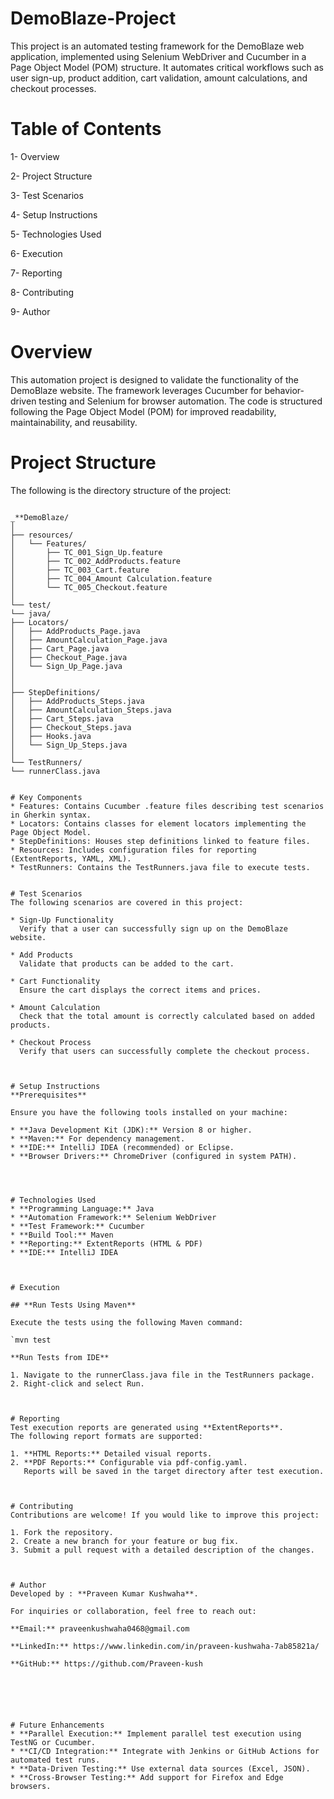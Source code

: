 # DemoBlaze-Project
This project is an automated testing framework for the DemoBlaze web application, implemented using Selenium WebDriver and Cucumber in a Page Object Model (POM) structure.
It automates critical workflows such as user sign-up, product addition, cart validation, amount calculations, and checkout processes.



# Table of Contents
1- Overview

2- Project Structure

3- Test Scenarios

4- Setup Instructions

5- Technologies Used

6- Execution

7- Reporting

8- Contributing

9- Author


# Overview
This automation project is designed to validate the functionality of the DemoBlaze website.
The framework leverages Cucumber for behavior-driven testing and Selenium for browser automation.
The code is structured following the Page Object Model (POM) for improved readability, maintainability, and reusability.


# Project Structure
The following is the directory structure of the project:

```

_**DemoBlaze/
│
├── resources/
│   └── Features/
│       ├── TC_001_Sign_Up.feature
│       ├── TC_002_AddProducts.feature
│       ├── TC_003_Cart.feature
│       ├── TC_004_Amount Calculation.feature
│       └── TC_005_Checkout.feature
│
└── test/
└── java/
├── Locators/
│   ├── AddProducts_Page.java
│   ├── AmountCalculation_Page.java
│   ├── Cart_Page.java
│   ├── Checkout_Page.java
│   └── Sign_Up_Page.java
│
│
├── StepDefinitions/
│   ├── AddProducts_Steps.java
│   ├── AmountCalculation_Steps.java
│   ├── Cart_Steps.java
│   ├── Checkout_Steps.java
│   ├── Hooks.java
│   └── Sign_Up_Steps.java
│
└── TestRunners/
└── runnerClass.java


# Key Components
* Features: Contains Cucumber .feature files describing test scenarios in Gherkin syntax.
* Locators: Contains classes for element locators implementing the Page Object Model.
* StepDefinitions: Houses step definitions linked to feature files.
* Resources: Includes configuration files for reporting (ExtentReports, YAML, XML).
* TestRunners: Contains the TestRunners.java file to execute tests.


# Test Scenarios
The following scenarios are covered in this project:

* Sign-Up Functionality
  Verify that a user can successfully sign up on the DemoBlaze website.

* Add Products
  Validate that products can be added to the cart.

* Cart Functionality
  Ensure the cart displays the correct items and prices.

* Amount Calculation
  Check that the total amount is correctly calculated based on added products.

* Checkout Process
  Verify that users can successfully complete the checkout process.



# Setup Instructions
**Prerequisites**

Ensure you have the following tools installed on your machine:

* **Java Development Kit (JDK):** Version 8 or higher.
* **Maven:** For dependency management.
* **IDE:** IntelliJ IDEA (recommended) or Eclipse.
* **Browser Drivers:** ChromeDriver (configured in system PATH).




# Technologies Used
* **Programming Language:** Java
* **Automation Framework:** Selenium WebDriver
* **Test Framework:** Cucumber
* **Build Tool:** Maven
* **Reporting:** ExtentReports (HTML & PDF)
* **IDE:** IntelliJ IDEA



# Execution

## **Run Tests Using Maven**

Execute the tests using the following Maven command:

`mvn test

**Run Tests from IDE**

1. Navigate to the runnerClass.java file in the TestRunners package.
2. Right-click and select Run.



# Reporting
Test execution reports are generated using **ExtentReports**.
The following report formats are supported:

1. **HTML Reports:** Detailed visual reports.
2. **PDF Reports:** Configurable via pdf-config.yaml.
   Reports will be saved in the target directory after test execution.



# Contributing
Contributions are welcome! If you would like to improve this project:

1. Fork the repository.
2. Create a new branch for your feature or bug fix.
3. Submit a pull request with a detailed description of the changes.



# Author
Developed by : **Praveen Kumar Kushwaha**.

For inquiries or collaboration, feel free to reach out:

**Email:** praveenkushwaha0468@gmail.com

**LinkedIn:** https://www.linkedin.com/in/praveen-kushwaha-7ab85821a/

**GitHub:** https://github.com/Praveen-kush






# Future Enhancements
* **Parallel Execution:** Implement parallel test execution using TestNG or Cucumber.
* **CI/CD Integration:** Integrate with Jenkins or GitHub Actions for automated test runs.
* **Data-Driven Testing:** Use external data sources (Excel, JSON).
* **Cross-Browser Testing:** Add support for Firefox and Edge browsers.






